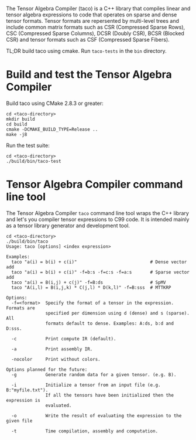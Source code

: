 The Tensor Algebra Compiler (taco) is a C++ library that compiles linear and tensor algebra expressions to code that operates on sparse and dense tensor formats. Tensor formats are repersented by multi-level trees and include common matrix formats such as CSR (Compressed Sparse Rows), CSC (Compressed Sparse Columns), DCSR (Doubly CSR), BCSR (Blocked CSR) and tensor formats such as CSF (Compressed Sparse Fibers).

TL;DR build taco using cmake. Run `taco-tests` in the `bin` directory.

# Build and test the Tensor Algebra Compiler
Build taco using CMake 2.8.3 or greater:

```
cd <taco-directory>
mkdir build
cd build
cmake -DCMAKE_BUILD_TYPE=Release ..
make -j8
```

Run the test suite:
```
cd <taco-directory>
./build/bin/taco-test
```


# Tensor Algebra Compiler command line tool

The Tensor Algebra Compiler `taco` command line tool wraps the C++ library and let's you compiler tensor expressions to C99 code. It is intended mainly as a tensor library generator and development tool.

```
cd <taco-directory>
./build/bin/taco
Usage: taco [options] <index expression>

Examples:
  taco "a(i) = b(i) + c(i)"                            # Dense vector add
  taco "a(i) = b(i) + c(i)" -f=b:s -f=c:s -f=a:s       # Sparse vector add
  taco "a(i) = B(i,j) + c(j)" -f=B:ds                  # SpMV
  taco "A(i,l) = B(i,j,k) * C(j,l) * D(k,l)" -f=B:sss  # MTTKRP

Options:
  -f=<format>  Specify the format of a tensor in the expression. Formats are
               specified per dimension using d (dense) and s (sparse). All
               formats default to dense. Examples: A:ds, b:d and D:sss.

  -c           Print compute IR (default).

  -a           Print assembly IR.

  -nocolor     Print without colors.

Options planned for the future:
  -g           Generate random data for a given tensor. (e.g. B).

  -i           Initialize a tensor from an input file (e.g. B:"myfile.txt").
               If all the tensors have been initialized then the expression is
               evaluated.

  -o           Write the result of evaluating the expression to the given file

  -t           Time compilation, assembly and computation.
```
